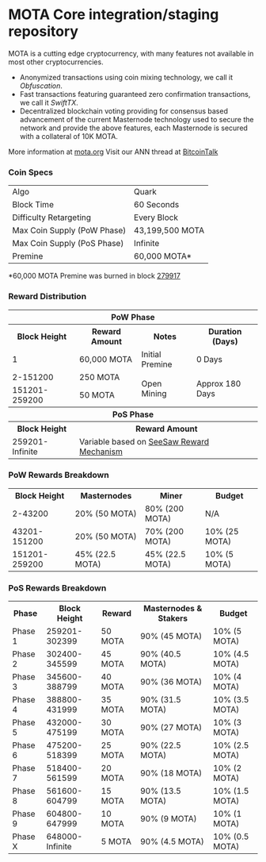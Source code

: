 MOTA Core integration/staging repository
=====================================


MOTA is a cutting edge cryptocurrency, with many features not available in most other cryptocurrencies.
- Anonymized transactions using coin mixing technology, we call it _Obfuscation_.
- Fast transactions featuring guaranteed zero confirmation transactions, we call it _SwiftTX_.
- Decentralized blockchain voting providing for consensus based advancement of the current Masternode
  technology used to secure the network and provide the above features, each Masternode is secured
  with a collateral of 10K MOTA.

More information at [mota.org](http://www.mota.org) Visit our ANN thread at [BitcoinTalk](http://www.bitcointalk.org/index.php?topic=1262920)

### Coin Specs
<table>
<tr><td>Algo</td><td>Quark</td></tr>
<tr><td>Block Time</td><td>60 Seconds</td></tr>
<tr><td>Difficulty Retargeting</td><td>Every Block</td></tr>
<tr><td>Max Coin Supply (PoW Phase)</td><td>43,199,500 MOTA</td></tr>
<tr><td>Max Coin Supply (PoS Phase)</td><td>Infinite</td></tr>
<tr><td>Premine</td><td>60,000 MOTA*</td></tr>
</table>

*60,000 MOTA Premine was burned in block [279917](http://www.presstab.pw/phpexplorer/MOTA/block.php?blockhash=206d9cfe859798a0b0898ab00d7300be94de0f5469bb446cecb41c3e173a57e0)

### Reward Distribution

<table>
<th colspan=4>PoW Phase</th>
<tr><th>Block Height</th><th>Reward Amount</th><th>Notes</th><th>Duration (Days)</th></tr>
<tr><td>1</td><td>60,000 MOTA</td><td>Initial Premine</td><td>0 Days</td></tr>
<tr><td>2-151200</td><td>250 MOTA</td><td rowspan=2>Open Mining</td><td rowspan=2> Approx 180 Days</td></tr>
<tr><td>151201-259200</td><td>50 MOTA</td></tr>
<tr><th colspan=4>PoS Phase</th></tr>
<tr><th>Block Height</th><th colspan=3>Reward Amount</th></tr>
<tr><td>259201-Infinite</td><td colspan=3>Variable based on <a href="https://mota.org/knowledge-base/see-saw-rewards-mechanism/">SeeSaw Reward Mechanism</a></td></tr>
</table>

### PoW Rewards Breakdown

<table>
<th>Block Height</th><th>Masternodes</th><th>Miner</th><th>Budget</th>
<tr><td>2-43200</td><td>20% (50 MOTA)</td><td>80% (200 MOTA)</td><td>N/A</td></tr>
<tr><td>43201-151200</td><td>20% (50 MOTA)</td><td>70% (200 MOTA)</td><td>10% (25 MOTA)</td></tr>
<tr><td>151201-259200</td><td>45% (22.5 MOTA)</td><td>45% (22.5 MOTA)</td><td>10% (5 MOTA)</td></tr>
</table>

### PoS Rewards Breakdown

<table>
<th>Phase</th><th>Block Height</th><th>Reward</th><th>Masternodes & Stakers</th><th>Budget</th>
<tr><td>Phase 1</td><td>259201-302399</td><td>50 MOTA</td><td>90% (45 MOTA)</td><td>10% (5 MOTA)</td></tr>
<tr><td>Phase 2</td><td>302400-345599</td><td>45 MOTA</td><td>90% (40.5 MOTA)</td><td>10% (4.5 MOTA)</td></tr>
<tr><td>Phase 3</td><td>345600-388799</td><td>40 MOTA</td><td>90% (36 MOTA)</td><td>10% (4 MOTA)</td></tr>
<tr><td>Phase 4</td><td>388800-431999</td><td>35 MOTA</td><td>90% (31.5 MOTA)</td><td>10% (3.5 MOTA)</td></tr>
<tr><td>Phase 5</td><td>432000-475199</td><td>30 MOTA</td><td>90% (27 MOTA)</td><td>10% (3 MOTA)</td></tr>
<tr><td>Phase 6</td><td>475200-518399</td><td>25 MOTA</td><td>90% (22.5 MOTA)</td><td>10% (2.5 MOTA)</td></tr>
<tr><td>Phase 7</td><td>518400-561599</td><td>20 MOTA</td><td>90% (18 MOTA)</td><td>10% (2 MOTA)</td></tr>
<tr><td>Phase 8</td><td>561600-604799</td><td>15 MOTA</td><td>90% (13.5 MOTA)</td><td>10% (1.5 MOTA)</td></tr>
<tr><td>Phase 9</td><td>604800-647999</td><td>10 MOTA</td><td>90% (9 MOTA)</td><td>10% (1 MOTA)</td></tr>
<tr><td>Phase X</td><td>648000-Infinite</td><td>5 MOTA</td><td>90% (4.5 MOTA)</td><td>10% (0.5 MOTA)</td></tr>
</table>
